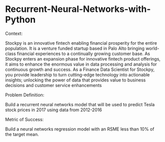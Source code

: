 # Recurrent-Neural-Networks-with-Python

Context:

Stockpy is an innovative fintech enabling financial prosperity for the entire population. It is a venture funded startup based in Palo Alto bringing world-class financial experiences to a continually growing customer base. As Stockpy enters an expansion phase for innovative fintech product offerings, it aims to enhance the enormous value in data processing and analysis for continuous growth and success.
As a Finance Data Scientist for Stockpy, you provide leadership to turn cutting-edge technology into actionable insights; unlocking the power of data that provides value to business decisions and customer service enhancements


Problem Definition:

Build a recurrent neural networks model that will be used to predict Tesla stock prices in 2017 using data from 2012-2016


Metric of Success:

Build a neural networks regression model with an RSME less than 10% of the target mean.
